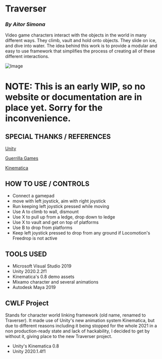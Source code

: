 # Traverser
### *By Aitor Simona*

Video game characters interact with the objects in the world in many different ways. They climb, vault and hold onto objects. They slide on ice, and dive into water. The idea behind this work is to provide a modular and easy to use framework that simplifies the process of creating all of these different interactions.

![Image](docs/CWLF.gif)

# NOTE: This is an early WIP, so no website or documentation are in place yet. Sorry for the inconvenience. 

## SPECIAL THANKS / REFERENCES
[Unity](https://unity.com/)

[Guerrilla Games](https://www.youtube.com/watch?v=LrLHsbTK5bM&ab_channel=GDC)

[Kinematica](https://docs.unity3d.com/Packages/com.unity.kinematica@0.8/manual/index.html)

## HOW TO USE / CONTROLS

- Connect a gamepad 
- move with left joystick, aim with right joystick
- Run keeping left joystick pressed while moving
- Use A to climb to wall, dismount
- Use X to pull up from a ledge, drop down to ledge
- Use X to vault and get on top of platforms
- Use B to drop from platforms
- Keep left joystick pressed to drop from any ground if Locomotion's Freedrop is not active

## TOOLS USED

- Microsoft Visual Studio 2019
- Unity 2020.2.2f1
- Kinematica's 0.8 demo assets
- Mixamo character and several animations
- Autodesk Maya 2019

## CWLF Project

Stands for character world linking framework (old name, renamed to Traverser). It made use of Unity's new animation system Kinematica, but due to different reasons including it being stopped for the whole 2021 in a non production-ready state and lack of hackability, I decided to get by without it, giving place to the new Traverser project. 

- Unity's Kinematica 0.8 
- Unity 2020.1.4f1

